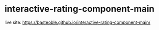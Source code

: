 # interactive-rating-component-main

live site: https://basteoble.github.io/interactive-rating-component-main/
